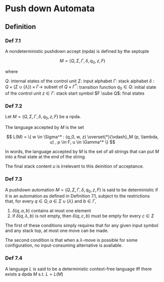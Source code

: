 # Push down Automata

## Definition

### Def 7.1

A nondeterministic pushdown accept (npda) is defined by the septuple

$$ M = (Q, \Sigma, \Gamma, \delta, q_0, z, F) $$

where

$Q$: internal states of the control unit
$\Sigma$: input alphabet
$\Gamma$: stack alphabet
$\delta: Q \times (\Sigma \cup \{ \lambda \}) \times \Gamma \to ~\text{subset of}~ Q \times \Gamma^*$: transition function
$q_0 \in Q$: initial state of the control unit
$z \in \Gamma$: stack start symbol
$F \sube Q$: final states

### Def 7.2

Let $M = (Q, \Sigma, \Gamma, \delta, q_0, z, F)$ be a npda.

The language accepted by $M$ is the set 

$$ L(M) = \{ w \in \Sigma^* : (q_0, w, z) \overset{*}{\vdash}_M (p, \lambda, u) , p \in F, u \in \Gamma^* \} $$

In words, the language accepted by $M$ is the set of all strings that can put $M$ into a final state at the end of the string.

The final stack content $u$ is irrelevant to this deinition of acceptance. 

### Def 7.3

A pushdown automation $M = (Q, \Sigma, \Gamma, \delta, q_0, z, F)$ is said to be deterministic if it is an automation as defined in Definition 7.1, subject to the restrictions that, for every $q \in Q, a \in \Sigma \cup \{ \lambda \}$ and $b \in \Gamma$,

1. $\delta(q, a, b)$ contains at most one element
2. if $\delta(q, \lambda, b)$ is not empty, then $\delta(q, c, b)$ must be empty for every $c \in \Sigma$

The first of these conditions simply requires that for any given input symbol and any stack top, at most one move can be made.

The second condition is that when a $\lambda$-move is possible for some configuration, no input-consuming alternative is avaliable.

### Def 7.4

A language $L$ is said to be a deterministic context-free language iff there exists a dpda $M$ s.t. $L = L(M)$